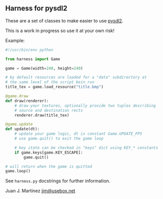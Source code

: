 Harness for pysdl2
------------------

These are a set of classes to make easier to use [pysdl2](https://pysdl2.readthedocs.org).

This is a work in progress so use it at your own risk!

Example:

```python
#!/usr/bin/env python

from harness import Game

game = Game(width=240, height=240)

# by default resources are loaded for a "data" subdirectory at
# the same level of the script bein run
title_tex = game.load_resource("title.bmp")

@game.draw
def draw(renderer):
	# draw your textures, optionally provide two tuples describing
	# source and destination rects
	renderer.draw(title_tex)

@game.update
def update(dt):
	# update your game logic, dt is constant Game.UPDATE_FPS
	# use game.quit() to exit the game loop

	# key state can be checked in "keys" dict using KEY_* constants
	if game.keys[game.KEY_ESCAPE]:
		game.quit()

# will return when the game is quitted
game.loop()
```
See `harness.py` docstrings for further information.

Juan J. Martinez <jjm@usebox.net>

